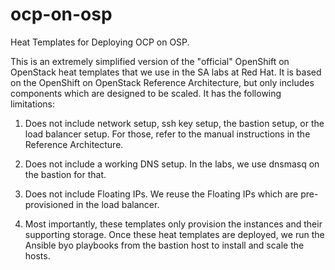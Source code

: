 # ocp-on-osp
Heat Templates for Deploying OCP on OSP.

This is an extremely simplified version of the "official" OpenShift on
OpenStack heat templates that we use in the SA labs at Red Hat. It is
based on the OpenShift on OpenStack Reference Architecture, but only
includes components which are designed to be scaled. It has the following limitations:

1. Does not include network setup, ssh key setup, the bastion setup,
or the load balancer setup. For those, refer to the manual
instructions in the Reference Architecture.

2. Does not include a working DNS setup. In the labs, we use dnsmasq
on the bastion for that.

3. Does not include Floating IPs. We reuse the Floating IPs which are
pre-provisioned in the load balancer.

4. Most importantly, these templates only provision the instances and
their supporting storage. Once these heat templates are deployed, we run
the Ansible byo playbooks from the bastion host to install and scale
the hosts.


